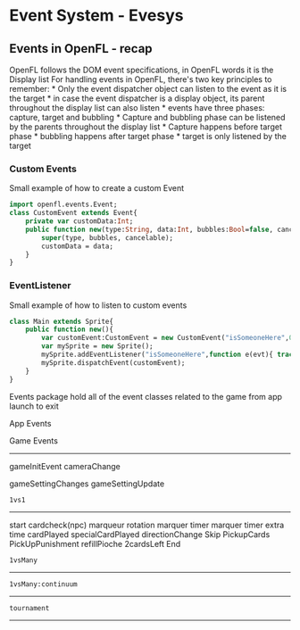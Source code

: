 # Event System - Evesys

## Events in OpenFL - recap
OpenFL follows the DOM event specifications, in OpenFL words it is the Display list
For handling events in OpenFL, there's two key principles to remember:
    * Only the event dispatcher object can listen to the event as it is the target
        * in case the event dispatcher is a display object, its parent throughout the display list can also listen
    * events have three phases: capture, target and bubbling
        * Capture and bubbling phase can be listened by the parents throughout the display list
            * Capture happens before target phase
            * bubbling happens after target phase
        * target is only listened by the target
### Custom Events
Small example of how to create a custom Event

```haxe
import openfl.events.Event;
class CustomEvent extends Event{
    private var customData:Int;
    public function new(type:String, data:Int, bubbles:Bool=false, cancelable:Bool=false){
        super(type, bubbles, cancelable);
        customData = data;
    }
}
```
### EventListener
Small example of how to listen to custom events

```haxe
class Main extends Sprite{
    public function new(){
        var customEvent:CustomEvent = new CustomEvent("isSomeoneHere",0);
        var mySprite = new Sprite();
        mySprite.addEventListener("isSomeoneHere",function e(evt){ trace("I'm here");});
        mySprite.dispatchEvent(customEvent);
    }
}
```
Events package hold all of the event classes related to the game
from app launch to exit

App Events

Game Events
_____________

gameInitEvent
cameraChange

gameSettingChanges
gameSettingUpdate


    1vs1
   ______
   start
   cardcheck(npc)
   marqueur rotation
   marquer timer
   marquer timer extra time
   cardPlayed
   specialCardPlayed
   directionChange
   Skip
   PickupCards
   PickUpPunishment
   refillPioche
   2cardsLeft
   End

    1vsMany
   _________

    1vsMany:continuum
   ___________________

    tournament
   ____________
